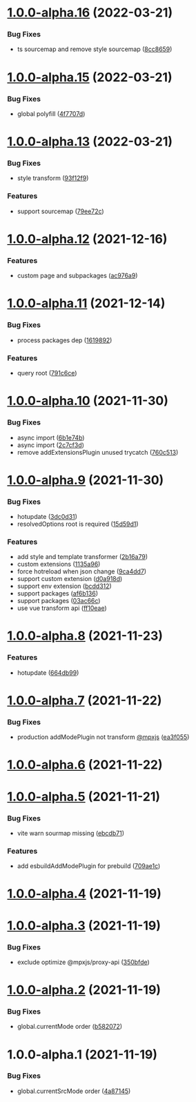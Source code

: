 # [1.0.0-alpha.16](https://github.com/mater1996/vite-plugin-mpx/compare/1.0.0-alpha.15...1.0.0-alpha.16) (2022-03-21)


### Bug Fixes

* ts sourcemap and remove style sourcemap ([8cc8659](https://github.com/mater1996/vite-plugin-mpx/commit/8cc8659f556c343cbddfed2f3d49b1243838853b))

# [1.0.0-alpha.15](https://github.com/mater1996/vite-plugin-mpx/compare/1.0.0-alpha.13...1.0.0-alpha.15) (2022-03-21)


### Bug Fixes

* global polyfill ([4f7707d](https://github.com/mater1996/vite-plugin-mpx/commit/4f7707d6ed0955f1a013885a691f2c6794aa627f))

# [1.0.0-alpha.13](https://github.com/mater1996/vite-plugin-mpx/compare/1.0.0-alpha.12...1.0.0-alpha.13) (2022-03-21)


### Bug Fixes

* style transform ([93f12f9](https://github.com/mater1996/vite-plugin-mpx/commit/93f12f97b5a241c2d52aba589f22bc1835a3fa4d))


### Features

* support sourcemap ([79ee72c](https://github.com/mater1996/vite-plugin-mpx/commit/79ee72c2221ec7fe5f70bd898a124da50701cb07))

# [1.0.0-alpha.12](https://github.com/mater1996/vite-plugin-mpx/compare/1.0.0-alpha.11...1.0.0-alpha.12) (2021-12-16)


### Features

* custom page and subpackages ([ac976a9](https://github.com/mater1996/vite-plugin-mpx/commit/ac976a9302f08b79bc3f9b8236e9699aa3db0a49))

# [1.0.0-alpha.11](https://github.com/mater1996/vite-plugin-mpx/compare/1.0.0-alpha.10...1.0.0-alpha.11) (2021-12-14)


### Bug Fixes

* process packages dep ([1619892](https://github.com/mater1996/vite-plugin-mpx/commit/1619892c4428d9be95d24198e366a17ba804a9fd))


### Features

* query root ([791c6ce](https://github.com/mater1996/vite-plugin-mpx/commit/791c6cee83e9186a6d5397760cf4858e382988d0))

# [1.0.0-alpha.10](https://github.com/mater1996/vite-plugin-mpx/compare/1.0.0-alpha.9...1.0.0-alpha.10) (2021-11-30)


### Bug Fixes

* async import ([6b1e74b](https://github.com/mater1996/vite-plugin-mpx/commit/6b1e74b7086ffe0b546f511e14250a20f808bcae))
* async import ([2c7cf3d](https://github.com/mater1996/vite-plugin-mpx/commit/2c7cf3d9dfd410b4d80bb8e6bd6af46d00debcec))
* remove addExtensionsPlugin unused trycatch ([760c513](https://github.com/mater1996/vite-plugin-mpx/commit/760c513721d92b7eeff30a446e414d8a28ce2782))

# [1.0.0-alpha.9](https://github.com/mater1996/vite-plugin-mpx/compare/1.0.0-alpha.8...1.0.0-alpha.9) (2021-11-30)


### Bug Fixes

* hotupdate ([3dc0d31](https://github.com/mater1996/vite-plugin-mpx/commit/3dc0d3198f4622497f5b0537716693f002cf0322))
* resolvedOptions root is required ([15d59d1](https://github.com/mater1996/vite-plugin-mpx/commit/15d59d164b57df55edfe87ebe451c2186b965d29))


### Features

* add style and template transformer ([2b16a79](https://github.com/mater1996/vite-plugin-mpx/commit/2b16a795c1c597aaaa92bbbf83439fb3e1d79173))
* custom extensions ([1135a96](https://github.com/mater1996/vite-plugin-mpx/commit/1135a96d4ce3021bd0464da5942cb61326230772))
* force hotreload when json change ([9ca4dd7](https://github.com/mater1996/vite-plugin-mpx/commit/9ca4dd7b7dcf7c7b2c18fec0dc568c0b3e10e6fa))
* support custom extension ([d0a918d](https://github.com/mater1996/vite-plugin-mpx/commit/d0a918db30e101d7e02157ee31cdcb54e9ba3498))
* support env extension ([bcdd312](https://github.com/mater1996/vite-plugin-mpx/commit/bcdd3122cd2c43f039875164855ffb300dad9b3f))
* support packages ([af6b136](https://github.com/mater1996/vite-plugin-mpx/commit/af6b136077e43d28541e60a8e76bbf75004710fb))
* support packages ([03ac66c](https://github.com/mater1996/vite-plugin-mpx/commit/03ac66cbaddd655bfe0655b1b905da1a1c456a7e))
* use vue transform api ([ff10eae](https://github.com/mater1996/vite-plugin-mpx/commit/ff10eae71c86347f93935f3ab023a0545303cf74))

# [1.0.0-alpha.8](https://github.com/mater1996/vite-plugin-mpx/compare/1.0.0-alpha.7...1.0.0-alpha.8) (2021-11-23)


### Features

* hotupdate ([664db99](https://github.com/mater1996/vite-plugin-mpx/commit/664db9941a42137f45095989683dd4f4a26cba9b))

# [1.0.0-alpha.7](https://github.com/mater1996/vite-plugin-mpx/compare/1.0.0-alpha.6...1.0.0-alpha.7) (2021-11-22)


### Bug Fixes

* production addModePlugin not transform [@mpxjs](https://github.com/mpxjs) ([ea3f055](https://github.com/mater1996/vite-plugin-mpx/commit/ea3f0556e0cd08eb4a5b44aa6a9d2bb5cdc76bd5))

# [1.0.0-alpha.6](https://github.com/mater1996/vite-plugin-mpx/compare/1.0.0-alpha.5...1.0.0-alpha.6) (2021-11-22)

# [1.0.0-alpha.5](https://github.com/mater1996/vite-plugin-mpx/compare/1.0.0-alpha.4...1.0.0-alpha.5) (2021-11-21)


### Bug Fixes

* vite warn sourmap missing ([ebcdb71](https://github.com/mater1996/vite-plugin-mpx/commit/ebcdb7199fb0490fddcb1d591a25dd03aeb21cd7))


### Features

* add esbuildAddModePlugin for prebuild ([709ae1c](https://github.com/mater1996/vite-plugin-mpx/commit/709ae1c239df8ec947b3e82ac7dfef88dfb8a98a))

# [1.0.0-alpha.4](https://github.com/mater1996/vite-plugin-mpx/compare/1.0.0-alpha.3...1.0.0-alpha.4) (2021-11-19)

# [1.0.0-alpha.3](https://github.com/mater1996/vite-plugin-mpx/compare/1.0.0-alpha.2...1.0.0-alpha.3) (2021-11-19)


### Bug Fixes

* exclude optimize @mpxjs/proxy-api ([350bfde](https://github.com/mater1996/vite-plugin-mpx/commit/350bfde6a07c0ffc2f9e0b7bac0b006f840ed00f))

# [1.0.0-alpha.2](https://github.com/mater1996/vite-plugin-mpx/compare/1.0.0-alpha.1...1.0.0-alpha.2) (2021-11-19)


### Bug Fixes

* global.currentMode order ([b582072](https://github.com/mater1996/vite-plugin-mpx/commit/b58207258c505dce9f47fcd991bf4f0bb7c72cfc))

# 1.0.0-alpha.1 (2021-11-19)


### Bug Fixes

* global.currentSrcMode order ([4a87145](https://github.com/mater1996/vite-plugin-mpx/commit/4a87145c55c6c988613a5b274599dce1aa95f108))

